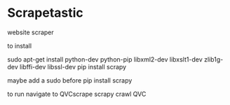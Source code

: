 # Scrapetastic
website scraper

to install 

sudo apt-get install python-dev python-pip libxml2-dev libxslt1-dev zlib1g-dev libffi-dev libssl-dev
pip install scrapy

maybe add a sudo before pip install scrapy

to run navigate to QVCscrape
scrapy crawl QVC
